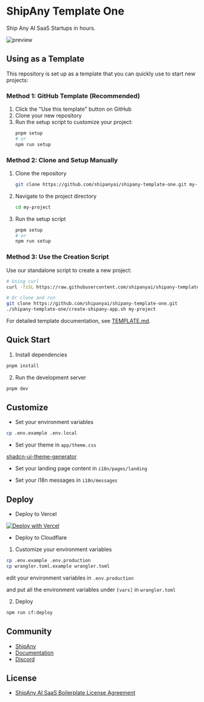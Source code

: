 # ShipAny Template One

Ship Any AI SaaS Startups in hours.

![preview](preview.png)

## Using as a Template

This repository is set up as a template that you can quickly use to start new projects:

### Method 1: GitHub Template (Recommended)

1. Click the "Use this template" button on GitHub
2. Clone your new repository
3. Run the setup script to customize your project:
   ```bash
   pnpm setup
   # or 
   npm run setup
   ```

### Method 2: Clone and Setup Manually

1. Clone the repository
   ```bash
   git clone https://github.com/shipanyai/shipany-template-one.git my-project
   ```
2. Navigate to the project directory
   ```bash
   cd my-project
   ```
3. Run the setup script
   ```bash
   pnpm setup
   # or
   npm run setup
   ```

### Method 3: Use the Creation Script

Use our standalone script to create a new project:

```bash
# Using curl
curl -fsSL https://raw.githubusercontent.com/shipanyai/shipany-template-one/main/create-shipany-app.sh | bash -s my-project

# Or clone and run
git clone https://github.com/shipanyai/shipany-template-one.git
./shipany-template-one/create-shipany-app.sh my-project
```

For detailed template documentation, see [TEMPLATE.md](TEMPLATE.md).

## Quick Start

1. Install dependencies

```bash
pnpm install
```

2. Run the development server

```bash
pnpm dev
```

## Customize

- Set your environment variables

```bash
cp .env.example .env.local
```

- Set your theme in `app/theme.css`

[shadcn-ui-theme-generator](https://zippystarter.com/tools/shadcn-ui-theme-generator)

- Set your landing page content in `i18n/pages/landing`

- Set your i18n messages in `i18n/messages`

## Deploy

- Deploy to Vercel

[![Deploy with Vercel](https://vercel.com/button)](https://vercel.com/new/clone?repository-url=https%3A%2F%2Fgithub.com%2Fshipanyai%2Fshipany-template-one&project-name=my-shipany-project&repository-name=my-shipany-project&redirect-url=https%3A%2F%2Fshipany.ai&demo-title=ShipAny&demo-description=Ship%20Any%20AI%20Startup%20in%20hours%2C%20not%20days&demo-url=https%3A%2F%2Fshipany.ai&demo-image=https%3A%2F%2Fpbs.twimg.com%2Fmedia%2FGgGSW3La8AAGJgU%3Fformat%3Djpg%26name%3Dlarge)

- Deploy to Cloudflare

1. Customize your environment variables

```bash
cp .env.example .env.production
cp wrangler.toml.example wrangler.toml
```

edit your environment variables in `.env.production`

and put all the environment variables under `[vars]` in `wrangler.toml`

2. Deploy

```bash
npm run cf:deploy
```

## Community

- [ShipAny](https://shipany.ai)
- [Documentation](https://docs.shipany.ai)
- [Discord](https://discord.gg/HQNnrzjZQS)

## License

- [ShipAny AI SaaS Boilerplate License Agreement](LICENSE)
